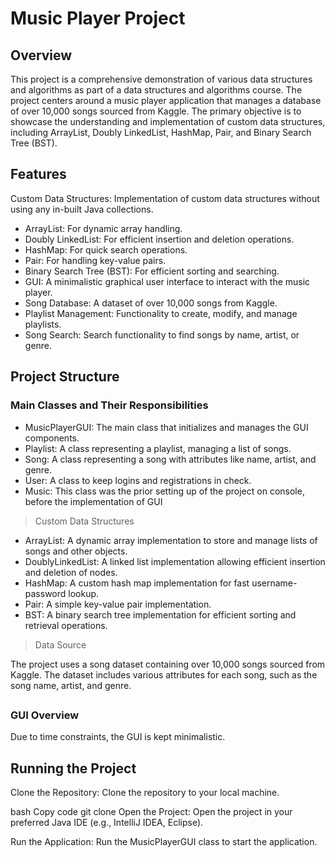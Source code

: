 # Music Player Project
## Overview
This project is a comprehensive demonstration of various data structures and algorithms as part of a data structures and algorithms course. The project centers around a music player application that manages a database of over 10,000 songs sourced from Kaggle. The primary objective is to showcase the understanding and implementation of custom data structures, including ArrayList, Doubly LinkedList, HashMap, Pair, and Binary Search Tree (BST).
##

## Features
 Custom Data Structures: Implementation of custom data structures without using any in-built Java collections.
* ArrayList: For dynamic array handling.
* Doubly LinkedList: For efficient insertion and deletion operations.
* HashMap: For quick search operations.
* Pair: For handling key-value pairs.
* Binary Search Tree (BST): For efficient sorting and searching.
* GUI: A minimalistic graphical user interface to interact with the music player.
* Song Database: A dataset of over 10,000 songs from Kaggle.
* Playlist Management: Functionality to create, modify, and manage playlists.
* Song Search: Search functionality to find songs by name, artist, or genre.
## 
## Project Structure
### Main Classes and Their Responsibilities
* MusicPlayerGUI: The main class that initializes and manages the GUI components.
* Playlist: A class representing a playlist, managing a list of songs.
* Song: A class representing a song with attributes like name, artist, and genre.
* User: A class to keep logins and registrations in check.
* Music: This class was the prior setting up of the project on console, before the implementation of GUI
> Custom Data Structures
* ArrayList: A dynamic array implementation to store and manage lists of songs and other objects.
* DoublyLinkedList: A linked list implementation allowing efficient insertion and deletion of nodes.
* HashMap: A custom hash map implementation for fast username-password lookup.
* Pair: A simple key-value pair implementation.
* BST: A binary search tree implementation for efficient sorting and retrieval operations.
> Data Source

The project uses a song dataset containing over 10,000 songs sourced from Kaggle. The dataset includes various attributes for each song, such as the song name, artist, and genre.
##
### GUI Overview
Due to time constraints, the GUI is kept minimalistic.
##

## Running the Project
Clone the Repository: Clone the repository to your local machine.

bash
Copy code
git clone <repository-url>
Open the Project: Open the project in your preferred Java IDE (e.g., IntelliJ IDEA, Eclipse).

Run the Application: Run the MusicPlayerGUI class to start the application.

